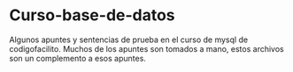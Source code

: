 # Curso-base-de-datos
Algunos apuntes y sentencias de prueba en el curso de mysql de codigofacilito.
Muchos de los apuntes son tomados a mano, estos archivos son un complemento a esos apuntes.

